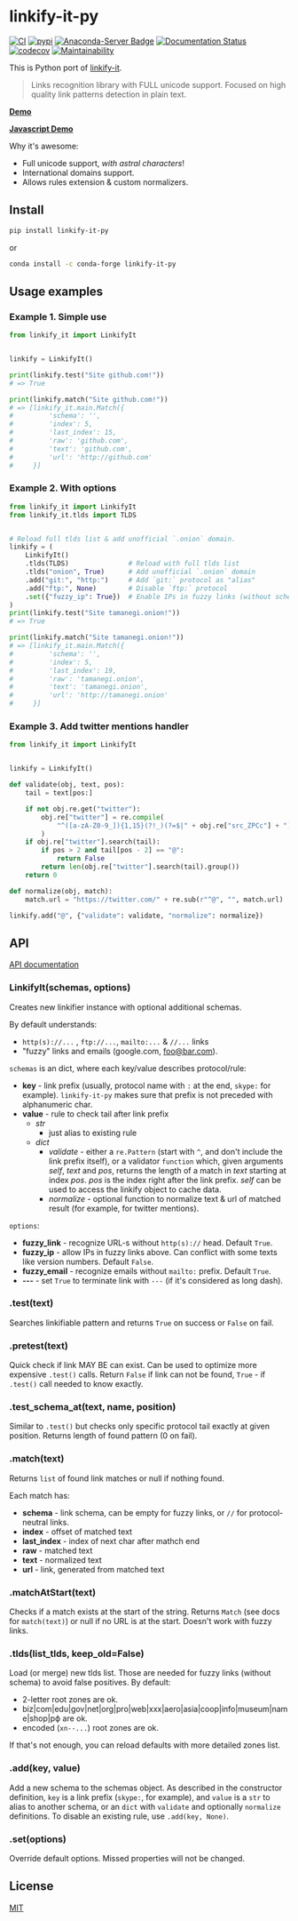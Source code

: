 # linkify-it-py

[![CI](https://github.com/tsutsu3/linkify-it-py/workflows/CI/badge.svg?branch=main)](https://github.com/tsutsu3/linkify-it-py/actions)
[![pypi](https://img.shields.io/pypi/v/linkify-it-py)](https://pypi.org/project/linkify-it-py/)
[![Anaconda-Server Badge](https://anaconda.org/conda-forge/linkify-it-py/badges/version.svg)](https://anaconda.org/conda-forge/linkify-it-py)
[![Documentation Status](https://readthedocs.org/projects/linkify-it-py/badge/?version=latest)](https://linkify-it-py.readthedocs.io/en/latest/?badge=latest)
[![codecov](https://codecov.io/gh/tsutsu3/linkify-it-py/branch/main/graph/badge.svg)](https://codecov.io/gh/tsutsu3/linkify-it-py)
[![Maintainability](https://api.codeclimate.com/v1/badges/6341fd3ec5f05fde392f/maintainability)](https://codeclimate.com/github/tsutsu3/linkify-it-py/maintainability)

This is Python port of [linkify-it](https://github.com/markdown-it/linkify-it).

> Links recognition library with FULL unicode support.
> Focused on high quality link patterns detection in plain text.

__[Demo](https://linkify-it-py-demo.vercel.app/)__

__[Javascript Demo](http://markdown-it.github.io/linkify-it/)__

Why it's awesome:

- Full unicode support, _with astral characters_!
- International domains support.
- Allows rules extension & custom normalizers.


## Install

```bash
pip install linkify-it-py
```

or

```bash
conda install -c conda-forge linkify-it-py
```

## Usage examples

### Example 1. Simple use

```python
from linkify_it import LinkifyIt


linkify = LinkifyIt()

print(linkify.test("Site github.com!"))
# => True

print(linkify.match("Site github.com!"))
# => [linkify_it.main.Match({
#         'schema': '',
#         'index': 5,
#         'last_index': 15,
#         'raw': 'github.com',
#         'text': 'github.com',
#         'url': 'http://github.com'
#     }]
```

### Example 2. With options

```python
from linkify_it import LinkifyIt
from linkify_it.tlds import TLDS


# Reload full tlds list & add unofficial `.onion` domain.
linkify = (
    LinkifyIt()
    .tlds(TLDS)               # Reload with full tlds list
    .tlds("onion", True)      # Add unofficial `.onion` domain
    .add("git:", "http:")     # Add `git:` protocol as "alias"
    .add("ftp:", None)        # Disable `ftp:` protocol
    .set({"fuzzy_ip": True})  # Enable IPs in fuzzy links (without schema)
)
print(linkify.test("Site tamanegi.onion!"))
# => True

print(linkify.match("Site tamanegi.onion!"))
# => [linkify_it.main.Match({
#         'schema': '',
#         'index': 5,
#         'last_index': 19,
#         'raw': 'tamanegi.onion',
#         'text': 'tamanegi.onion',
#         'url': 'http://tamanegi.onion'
#     }]
```

### Example 3. Add twitter mentions handler

```python
from linkify_it import LinkifyIt


linkify = LinkifyIt()

def validate(obj, text, pos):
    tail = text[pos:]

    if not obj.re.get("twitter"):
        obj.re["twitter"] = re.compile(
            "^([a-zA-Z0-9_]){1,15}(?!_)(?=$|" + obj.re["src_ZPCc"] + ")"
        )
    if obj.re["twitter"].search(tail):
        if pos > 2 and tail[pos - 2] == "@":
            return False
        return len(obj.re["twitter"].search(tail).group())
    return 0

def normalize(obj, match):
    match.url = "https://twitter.com/" + re.sub(r"^@", "", match.url)

linkify.add("@", {"validate": validate, "normalize": normalize})
```


## API

[API documentation](https://linkify-it-py.readthedocs.io/en/latest/)

### LinkifyIt(schemas, options)

Creates new linkifier instance with optional additional schemas.

By default understands:

- `http(s)://...` , `ftp://...`, `mailto:...` & `//...` links
- "fuzzy" links and emails (google.com, foo@bar.com).

`schemas` is an dict, where each key/value describes protocol/rule:

- __key__ - link prefix (usually, protocol name with `:` at the end, `skype:`
  for example). `linkify-it-py` makes sure that prefix is not preceded with
  alphanumeric char.
- __value__ - rule to check tail after link prefix
  - _str_
    - just alias to existing rule
  - _dict_
    - _validate_ - either a `re.Pattern` (start with `^`, and don't include the
      link prefix itself), or a validator `function` which, given arguments
      _self_, _text_ and _pos_, returns the length of a match in _text_
      starting at index _pos_.  _pos_ is the index right after the link prefix.
      _self_ can be used to access the linkify object to cache data.
    - _normalize_ - optional function to normalize text & url of matched result
      (for example, for twitter mentions).

`options`:

- __fuzzy_link__ - recognize URL-s without `http(s)://` head. Default `True`.
- __fuzzy_ip__ - allow IPs in fuzzy links above. Can conflict with some texts
  like version numbers. Default `False`.
- __fuzzy_email__ - recognize emails without `mailto:` prefix. Default `True`.
- __---__ - set `True` to terminate link with `---` (if it's considered as long dash).


### .test(text)

Searches linkifiable pattern and returns `True` on success or `False` on fail.


### .pretest(text)

Quick check if link MAY BE can exist. Can be used to optimize more expensive
`.test()` calls. Return `False` if link can not be found, `True` - if `.test()`
call needed to know exactly.


### .test_schema_at(text, name, position)

Similar to `.test()` but checks only specific protocol tail exactly at given
position. Returns length of found pattern (0 on fail).


### .match(text)

Returns `list` of found link matches or null if nothing found.

Each match has:

- __schema__ - link schema, can be empty for fuzzy links, or `//` for
  protocol-neutral links.
- __index__ - offset of matched text
- __last_index__ - index of next char after mathch end
- __raw__ - matched text
- __text__ - normalized text
- __url__ - link, generated from matched text

### .matchAtStart(text)

Checks if a match exists at the start of the string. Returns `Match`
(see docs for `match(text)`) or null if no URL is at the start.
Doesn't work with fuzzy links.

### .tlds(list_tlds, keep_old=False)

Load (or merge) new tlds list. Those are needed for fuzzy links (without schema)
to avoid false positives. By default:

- 2-letter root zones are ok.
- biz|com|edu|gov|net|org|pro|web|xxx|aero|asia|coop|info|museum|name|shop|рф are ok.
- encoded (`xn--...`) root zones are ok.

If that's not enough, you can reload defaults with more detailed zones list.

### .add(key, value)

Add a new schema to the schemas object. As described in the constructor
definition, `key` is a link prefix (`skype:`, for example), and `value`
is a `str` to alias to another schema, or an `dict` with `validate` and
optionally `normalize` definitions.  To disable an existing rule, use
`.add(key, None)`.


### .set(options)

Override default options. Missed properties will not be changed.


## License

[MIT](https://github.com/tsutsu3/linkify-it-py/blob/master/LICENSE)
